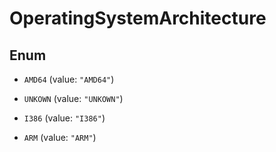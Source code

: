 
# OperatingSystemArchitecture

## Enum


* `AMD64` (value: `"AMD64"`)

* `UNKOWN` (value: `"UNKOWN"`)

* `I386` (value: `"I386"`)

* `ARM` (value: `"ARM"`)



